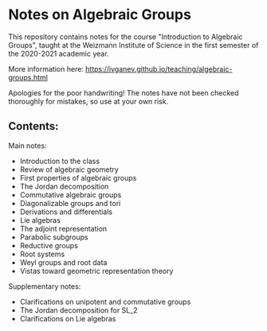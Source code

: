 # Notes on Algebraic Groups

This repository contains notes for the course "Introduction to Algebraic Groups", taught at the Weizmann Institute of Science in the first semester of the 2020-2021 academic year.

More information here: https://ivganev.github.io/teaching/algebraic-groups.html

Apologies for the poor handwriting! The notes have not been checked thoroughly for mistakes, so use at your own risk. 

## Contents:

Main notes:

* Introduction to the class
* Review of algebraic geometry
* First properties of algebraic groups
* The Jordan decomposition
* Commutative algebraic groups
* Diagonalizable groups and tori
* Derivations and differentials
* Lie algebras
* The adjoint representation
* Parabolic subgroups
* Reductive groups
* Root systems
* Weyl groups and root data
* Vistas toward geometric representation theory

Supplementary notes:

* Clarifications on unipotent and commutative groups
* The Jordan decomposition for SL_2
* Clarifications on Lie algebras
